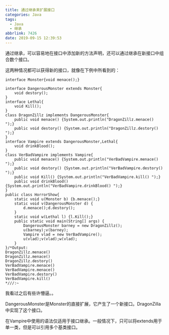 ```yaml
---
title: 通过继承来扩展接口
categories: Java
tags:
  - Java
  - 继承
abbrlink: 7426
date: 2019-09-15 12:39:53
---
```


通过继承，可以容易地在接口中添加新的方法声明，还可以通过继承在新接口中组合数个接口。
<!--more-->

这两种情况都可以获得新的接口，就像在下例中所看到的：

```
interface Monster{void menace();}

interface DangerousMonster extends Monster{
	void destory();
}
interface Lethal{
	void Kill();
}
class DragonZillz implements DangerousMonster{
	public void menace() {System.out.println("DragonZillz.menace() ");}
	public void destory() {System.out.println("DragonZillz.destory() ");}
}
interface Vampire extends DangerousMonster,Lethal{
	void drinkBlood();
}
class VerBadVampire implements Vampire{
	public void menace() {System.out.println("VerBadVampire.menace() ");}
	public void destory() {System.out.println("VerBadVampire.destory() ");}
	public void Kill() {System.out.println("VerBadVampire.kill() ");}
	public void drinkBlood() {System.out.println("VerBadVampire.drinkBlood() ");}
}
public class HorrorShow{
	static void u(Monster b) {b.menace();}
	static void v(DangerousMonster d) {
		d.menace();d.destory();
	}
	static void w(Lethal l) {l.Kill();}
	public static void main(String[] args) {
		DangerousMonster barney = new DragonZillz();
		u(barney);v(barney);
		Vampire vlad = new VerBadVampire();
		u(vlad);v(vlad);w(vlad);
	}
}/*Output:
DragonZillz.menace() 
DragonZillz.menace() 
DragonZillz.destory() 
VerBadVampire.menace() 
VerBadVampire.menace() 
VerBadVampire.destory() 
VerBadVampire.kill() 
*///:~
```

我看过之后有些许懵逼。。

DangerousMonster是Monster的直接扩展，它产生了一个新接口。DragonZilla中实现了这个接口。

在Vampire中使用的语法仅适用于接口继承。一般情况下，只可以将extends用于单一类，但是可以引用多个基类接口。

